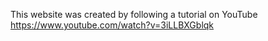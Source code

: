 This website was created by following a tutorial on YouTube
https://www.youtube.com/watch?v=3iLLBXGblqk
